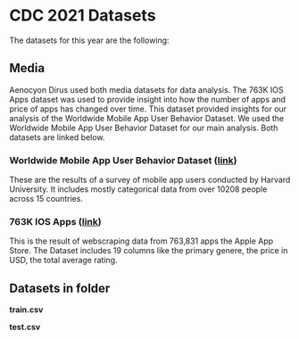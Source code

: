 # CDC 2021 Datasets

The datasets for this year are the following:

## Media

Aenocyon Dirus used both media datasets for data analysis. The 763K IOS Apps dataset was used to provide insight into how the number of apps and price of apps has changed over time. This dataset provided insights for our analysis of the Worldwide Mobile App User Behavior Dataset. We used the Worldwide Mobile App User Behavior Dataset for our main analysis. Both datasets are linked below.

### Worldwide Mobile App User Behavior Dataset ([link](https://dataverse.harvard.edu/dataset.xhtml?persistentId=doi:10.7910/DVN/27459))
These are the results of a survey of mobile app users conducted by Harvard University. It includes mostly categorical data from over 10208 people across 15 countries.

### 763K IOS Apps ([link](https://www.kaggle.com/cmqub19/763k-ios-app-info))
This is the result of webscraping data from 763,831 apps the Apple App Store. The Dataset includes 19 columns like the primary genere, the price in USD, the total average rating.

## Datasets in folder
**train.csv**

**test.csv**
